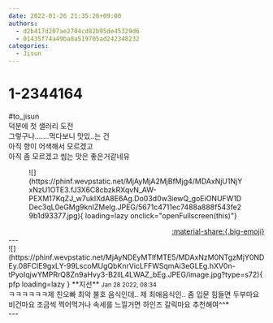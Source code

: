 ```yaml
---
date: 2022-01-26 21:35:26+09:00
authors:
  - d2b417d207ae2704cd82b95de45329d6
  - 01435f74a49ba8a519705ad242348232
categories:
  - Jisun
---
```


# 1-2344164

<div class="post-container" markdown="1">
<div class="content-container md-sidebar__scrollwrap" markdown="1">

\#to_jisun<br>덕분에 첫 샐러리 도전<br>그렇구나.......먹다보니 맛있..는 건 <br>아직 향이 어색해서 모르겠고<br>아직 좀 모르겠고 씹는 맛은 좋은거같네유
<figure markdown="1">
![](https://phinf.wevpstatic.net/MjAyMjA2MjBfMjg4/MDAxNjU1NjYxNzU1OTE3.fJ3X6C8cbzkRXqvN_AW-PEXM17KqZJ_w7ukIXdA8E6Ag.Do03d0w3iewQ_goEiONUFW1DDec3qL0eGMg9knIZMeIg.JPEG/5671c4711ec7488a888f543fe29b1d93377.jpg){ loading=lazy onclick="openFullscreen(this)"}
</figure>


</div>
</div>

<div style="text-align: right;" markdown="1">
<a href="https://weverse.io/fromis9/fanpost/1-2344164" style="text-align: right;">:material-share:{.big-emoji}</a>
</div>
---

<div class="comments-container md-sidebar__scrollwrap" markdown="1">
<div class="comment" markdown="1">
<div class='id-container' markdown="1">
![](https://phinf.wevpstatic.net/MjAyNDEyMTlfMTE5/MDAxNzM0NTgzMjY0NDEy.08FClE9gxLY-99LscoMUgQbKnrVicLFFWSqmAi3eGLEg.hXV0n-tPyoIqjwYMPRrQ8Zn9aHvy3-B2llL4LWAZ_bEg.JPEG/image.jpg?type=s72){ pfp loading=lazy }
**<span class="artist">지선</span>** <small>Jan 28 2022, 08:34</small><br>
</div>
<div class='comment-body' markdown="1">
ㅋㅋㅋㅋㅋㅋ제 친오빠 최악 불호 음식인데.. 제 최애음식인.. 좀 입문 힘들면 두부마요 비건마요 조금씩 찍어먹거나 속세를 느낄거면 하인즈 갈릭마요 추천해여^^*
</div>
</div>
</div>
---
